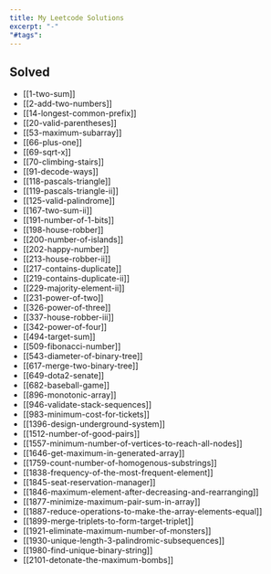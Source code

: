 ```yaml
---
title: My Leetcode Solutions
excerpt: "-"
"#tags":
---
```

## Solved

- [[1-two-sum]]
- [[2-add-two-numbers]]
- [[14-longest-common-prefix]]
- [[20-valid-parentheses]]
- [[53-maximum-subarray]]
- [[66-plus-one]]
- [[69-sqrt-x]]
- [[70-climbing-stairs]]
- [[91-decode-ways]]
- [[118-pascals-triangle]]
- [[119-pascals-triangle-ii]]
- [[125-valid-palindrome]]
- [[167-two-sum-ii]]
- [[191-number-of-1-bits]]
- [[198-house-robber]]
- [[200-number-of-islands]]
- [[202-happy-number]]
- [[213-house-robber-ii]]
- [[217-contains-duplicate]]
- [[219-contains-duplicate-ii]]
- [[229-majority-element-ii]]
- [[231-power-of-two]]
- [[326-power-of-three]]
- [[337-house-robber-iii]]
- [[342-power-of-four]]
- [[494-target-sum]]
- [[509-fibonacci-number]]
- [[543-diameter-of-binary-tree]]
- [[617-merge-two-binary-tree]]
- [[649-dota2-senate]]
- [[682-baseball-game]]
- [[896-monotonic-array]]
- [[946-validate-stack-sequences]]
- [[983-minimum-cost-for-tickets]]
- [[1396-design-underground-system]]
- [[1512-number-of-good-pairs]]
- [[1557-minimum-number-of-vertices-to-reach-all-nodes]]
- [[1646-get-maximum-in-generated-array]]
- [[1759-count-number-of-homogenous-substrings]]
- [[1838-frequency-of-the-most-frequent-element]]
- [[1845-seat-reservation-manager]]
- [[1846-maximum-element-after-decreasing-and-rearranging]]
- [[1877-minimize-maximum-pair-sum-in-array]]
- [[1887-reduce-operations-to-make-the-array-elements-equal]]
- [[1899-merge-triplets-to-form-target-triplet]]
- [[1921-eliminate-maximum-number-of-monsters]]
- [[1930-unique-length-3-palindromic-subsequences]]
- [[1980-find-unique-binary-string]]
- [[2101-detonate-the-maximum-bombs]]